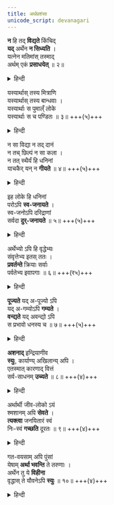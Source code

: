```yaml
---
title: अर्थप्रशंसा
unicode_script: devanagari
---
```


**न** हि तद् **विद्यते** किंचिद्  
**यद्** अर्थेन **न सिध्यति** ।  
यत्नेन मतिमांस् तस्माद्  
अर्थम् एकं **प्रसाधयेत्** ॥ २॥  

<details><summary>हिन्दी</summary>

संसार में ऐसी कोई वस्तु नहीं है जो धन द्वारा सिद्ध न होती हो,
इसलिए बुद्धिमान् व्यक्ति को चाहिये कि यत्न के साथ केवल धन का उपार्जन करे ॥ २ ॥ 
</details>


यस्यार्थास् तस्य मित्राणि  
यस्यार्थास् तस्य बान्धवाः ।  
यस्यार्थाः स पुमाल्ँ लोके  
यस्यार्थाः स च पण्डितः ॥ ३॥ +++(५)+++  

<details><summary>हिन्दी</summary>

जिसके पास धन है उसी के मित्र होते हैं ! जिसके पास धन है उसी के बन्धु होते हैं । जिसके पास घन रहता है वही इस संसार में पुरुष है और जिसके पास धन है वही पण्डित ( सदसद्विवेकशील ) समझा जाता है ॥ ३ ॥
</details>


न सा विद्या न तद् दानं  
न तच् छिल्पं न सा कला ।  
न तत् स्थैर्यं हि धनिनां  
याचकैर् यन् न **गीयते** ॥ ४॥ +++(५)+++  

<details><summary>हिन्दी</summary>

न कोई ऐसी वह विद्या है, न वह दान है, न वह कारीगरी है, न वह कला है, न वह स्थिरता है, जिसे धनिकों में याचकगण न कहते हों (अर्थात् विद्या आदि समस्त गुण धनिकों में ही कहे जाते हैं ) ॥ ४ ॥ 
</details>


इह लोके हि धनिनां  
परोऽपि **स्व-जनायते** ।  
स्व-जनोऽपि दरिद्राणां  
सर्वदा **दुर्-जनायते** ॥ ५॥ +++(५)+++  

<details><summary>हिन्दी</summary>

इस संसार में अनात्मीय लोग भी धनियों के आत्मीय ( सम्बन्धी ) हो जाते हैं, किन्तु दरिद्र पुरुष के अपने कुटुम्बी भी सर्वदा दुर्जन के समान व्यवहार करने लगते हैं ॥ ५ ॥ 
</details>


अर्थेभ्यो ऽपि हि वृद्धेभ्यः  
संवृत्तेभ्य इतस् ततः ।  
**प्रवर्तन्ते** क्रियाः सर्वाः  
पर्वतेभ्य इवापगाः ॥ ६॥ +++(र५)+++  

<details><summary>हिन्दी</summary>

जिस प्रकार पर्वतों से ही सब नदियाँ निकल कर समस्त कार्य पूर्ण करती हैं, उसी प्रकार इधर-उधर से इकट्ठा कर बढ़ाये हुए धन से ही समस्त लौकिक क्रियाओं की प्रवृत्ति होती है ॥ ६ ॥ 
</details>


**पूज्यते** यद् अ-पूज्यो ऽपि  
यद् अ-गम्योऽपि **गम्यते** ।  
**वन्द्यते** यद् अवन्द्यो ऽपि  
स प्रभावो धनस्य च ॥ ७॥ +++(५)+++  

<details><summary>हिन्दी</summary>

यह धन का ही प्रभाव है जो कि -- अपूज्य भी पूजित होता है, न जाने योग्य के यहां भी जाया जाता है और प्रणाम न करने के योग्य भी व्यक्ति लोगों से प्रणम्य हो जाता है ॥ ७ ॥
</details>


**अशनाद्** इन्द्रियाणीव  
**स्युः**, कार्याण्य् अखिलान्य् अपि ।  
एतस्मात् कारणाद् वित्तं  
सर्व-साधनम् **उच्यते** ॥ ८॥ +++(४)+++  

<details><summary>हिन्दी</summary>

जिस प्रकार भोजन करने से समस्त इन्द्रियां सबल होती हैं, उसी प्रकार समस्त कार्य धन से ही सम्पन्न होते हैं, इसलिए घन सर्वसाधन कहलाता है ॥८॥ 
</details>


अर्थार्थी जीव-लोको ऽयं  
श्मशानम् अपि **सेवते** ।  
**त्यक्त्वा** जनयितारं स्वं  
निः-स्वं **गच्छति** दूरतः ॥ ९॥ +++(४)+++  

<details><summary>हिन्दी</summary>

धन की अभिलाषा से प्राणी श्मशान ( मुर्दा जलाने का स्थान ) का मी सेवन करता है, और वही प्राणी अपने उत्पन्न करनेवाले निर्धन पिता को भी छोड़ कर दूर चला जाता है ॥ ९ ॥ 

</details>


गत-वयसाम् अपि पुंसां  
येषाम् **अर्था भवन्ति** ते तरुणाः ।  
अर्थेन तु ये **विहीना**  
वृद्धास् ते यौवनेऽपि **स्युः** ॥ १०॥ +++(४)+++

<details><summary>हिन्दी</summary>

वृद्ध पुरुषों में भी जिनके पास धन है वे तरुण हैं । किन्तु जो धनहीन हैं वे युवावस्था में भी वृद्ध हो जाते हैं ॥ १० ॥
</details>
